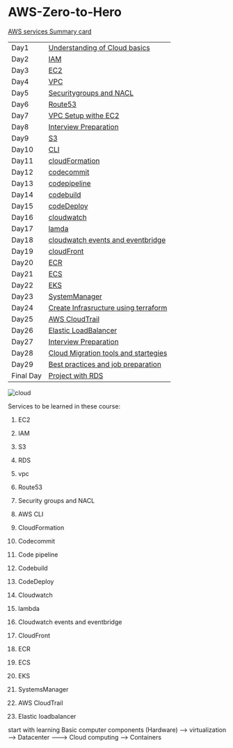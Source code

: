 # AWS-Zero-to-Hero


[AWS services Summary card](https://www.analogiescloud.com/service-summary-cards/)


|||
|---|---|
|Day1| [Understanding of Cloud basics](https://github.com/Charan-happy/AWS-Devops_Zero-to-Hero/tree/main/Day1)|
|Day2| [IAM](https://github.com/Charan-happy/AWS-Devops_Zero-to-Hero/tree/main/Day2)|
|Day3| [EC2](https://github.com/Charan-happy/AWS-Devops_Zero-to-Hero/tree/main/Day3)|
|Day4| [VPC](https://github.com/Charan-happy/AWS-Devops_Zero-to-Hero/tree/main/Day4)|
|Day5| [Securitygroups and NACL](https://github.com/Charan-happy/AWS-Devops_Zero-to-Hero/tree/main/Day5)|
|Day6| [Route53](https://github.com/Charan-happy/AWS-Devops_Zero-to-Hero/tree/main/Day6)|
|Day7| [VPC Setup withe EC2](https://github.com/Charan-happy/AWS-Devops_Zero-to-Hero/tree/main/Day7)|
|Day8| [Interview Preparation](https://github.com/Charan-happy/AWS-Devops_Zero-to-Hero/tree/main/Day8)|
|Day9| [S3](https://github.com/Charan-happy/AWS-Devops_Zero-to-Hero/tree/main/Day9)|
|Day10| [CLI](https://github.com/Charan-happy/AWS-Devops_Zero-to-Hero/tree/main/Day10)|
|Day11| [cloudFormation](https://github.com/Charan-happy/AWS-Devops_Zero-to-Hero/tree/main/Day11)|
|Day12| [codecommit](https://github.com/Charan-happy/AWS-Devops_Zero-to-Hero/tree/main/Day12)|
|Day13| [codepipeline](https://github.com/Charan-happy/AWS-Devops_Zero-to-Hero/tree/main/Day13)|
|Day14| [codebuild](https://github.com/Charan-happy/AWS-Devops_Zero-to-Hero/tree/main/Day14)|
|Day15| [codeDeploy](https://github.com/Charan-happy/AWS-Devops_Zero-to-Hero/tree/main/Day15) |
|Day16| [cloudwatch](https://github.com/Charan-happy/AWS-Devops_Zero-to-Hero/tree/main/Day16)|
|Day17| [lamda](https://github.com/Charan-happy/AWS-Devops_Zero-to-Hero/tree/main/Day17)|
|Day18| [cloudwatch events and eventbridge](https://github.com/Charan-happy/AWS-Devops_Zero-to-Hero/tree/main/Day18)|
|Day19| [cloudFront](https://github.com/Charan-happy/AWS-Devops_Zero-to-Hero/tree/main/Day19)|
|Day20| [ECR](https://github.com/Charan-happy/AWS-Devops_Zero-to-Hero/tree/main/Day20)|
|Day21| [ECS](https://github.com/Charan-happy/AWS-Devops_Zero-to-Hero/tree/main/Day21)|
|Day22| [EKS](https://github.com/Charan-happy/AWS-Devops_Zero-to-Hero/tree/main/Day22)|
|Day23| [SystemManager](https://github.com/Charan-happy/AWS-Devops_Zero-to-Hero/tree/main/Day23)|
|Day24| [Create Infrasructure using terraform](https://github.com/Charan-happy/AWS-Devops_Zero-to-Hero/tree/main/Day24)|
|Day25| [AWS CloudTrail](https://github.com/Charan-happy/AWS-Devops_Zero-to-Hero/tree/main/Day25)|
|Day26| [Elastic LoadBalancer](https://github.com/Charan-happy/AWS-Devops_Zero-to-Hero/tree/main/Day26)|
|Day27| [Interview Preparation](https://github.com/Charan-happy/AWS-Devops_Zero-to-Hero/tree/main/Day27)|
|Day28| [Cloud Migration tools and startegies](https://github.com/Charan-happy/AWS-Devops_Zero-to-Hero/tree/main/Day28)|
|Day29| [Best practices and job preparation](https://github.com/Charan-happy/AWS-Devops_Zero-to-Hero/tree/main/Day29)|
|Final Day| [Project with RDS](https://github.com/Charan-happy/AWS-Devops_Zero-to-Hero/tree/main/Day30)|

 ![cloud](/Images/The_Cloud.jpg)
 
Services to be learned in these course:

1. EC2 

2. IAM

3. S3

4. RDS

5. vpc

6. Route53

7. Security groups and NACL

8. AWS CLI

9. CloudFormation

10. Codecommit

11. Code pipeline

12. Codebuild

13. CodeDeploy

14. Cloudwatch

15. lambda

16. Cloudwatch events and eventbridge

17. CloudFront

18. ECR

19. ECS

20. EKS

21. SystemsManager

22. AWS CloudTrail

23. Elastic loadbalancer


start with learning Basic computer components (Hardware) -->  virtualization --> Datacenter ---> Cloud computing --> Containers



